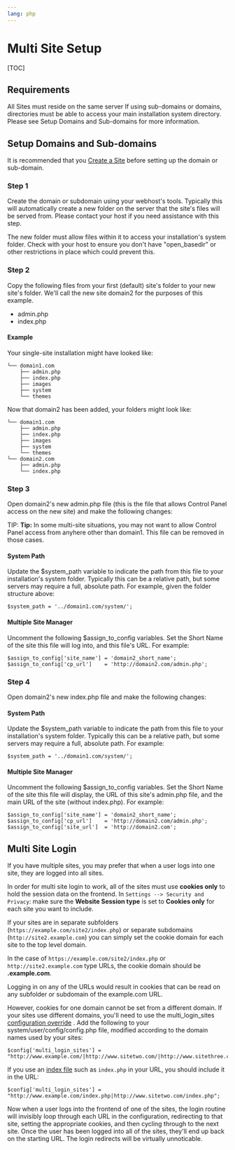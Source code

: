 ```yaml
---
lang: php
---
```


<!--
    This source file is part of the open source project
    ExpressionEngine User Guide (https://github.com/ExpressionEngine/ExpressionEngine-User-Guide)

    @link      https://expressionengine.com/
    @copyright Copyright (c) 2003-2019, EllisLab Corp. (https://ellislab.com)
    @license   https://expressionengine.com/license Licensed under Apache License, Version 2.0
-->

# Multi Site Setup

[TOC]

## Requirements

All Sites must reside on the same server If using sub-domains or domains, directories must be able to access your main installation system directory. Please see Setup Domains and Sub-domains for more information.

## Setup Domains and Sub-domains

It is recommended that you [Create a Site](control-panel/msm.md) before setting up the domain or sub-domain.

### Step 1

Create the domain or subdomain using your webhost's tools. Typically this will automatically create a new folder on the server that the site's files will be served from. Please contact your host if you need assistance with this step.

The new folder must allow files within it to access your installation's system folder. Check with your host to ensure you don't have "open_basedir" or other restrictions in place which could prevent this.

### Step 2

Copy the following files from your first (default) site's folder to your new site's folder. We'll call the new site domain2 for the purposes of this example.

- admin.php
- index.php

#### Example

Your single-site installation might have looked like:

    └── domain1.com
        ├── admin.php
        ├── index.php
        ├── images
        ├── system
        └── themes

Now that domain2 has been added, your folders might look like:

    └── domain1.com
        ├── admin.php
        ├── index.php
        ├── images
        ├── system
        └── themes
    └── domain2.com
        ├── admin.php
        └── index.php

### Step 3

Open domain2's new admin.php file (this is the file that allows Control Panel access on the new site) and make the following changes:

TIP: **Tip:** In some multi-site situations, you may not want to allow Control Panel access from anyhere other than domain1. This file can be removed in those cases.

#### System Path

Update the \$system_path variable to indicate the path from this file to your installation's system folder. Typically this can be a relative path, but some servers may require a full, absolute path. For example, given the folder structure above:

    $system_path = '../domain1.com/system/';

#### Multiple Site Manager

Uncomment the following \$assign_to_config variables. Set the Short Name of the site this file will log into, and this file's URL. For example:

    $assign_to_config['site_name'] = 'domain2_short_name';
    $assign_to_config['cp_url']    = 'http://domain2.com/admin.php';

### Step 4

Open domain2's new index.php file and make the following changes:

#### System Path

Update the \$system_path variable to indicate the path from this file to your installation's system folder. Typically this can be a relative path, but some servers may require a full, absolute path. For example:

    $system_path = '../domain1.com/system/';

#### Multiple Site Manager

Uncomment the following \$assign_to_config variables. Set the Short Name of the site this file will display, the URL of this site's admin.php file, and the main URL of the site (without index.php). For example:

    $assign_to_config['site_name'] = 'domain2_short_name';
    $assign_to_config['cp_url']    = 'http://domain2.com/admin.php';
    $assign_to_config['site_url']  = 'http://domain2.com';

## Multi Site Login

If you have multiple sites, you may prefer that when a user logs into one site, they are logged into all sites.

In order for multi site login to work, all of the sites must use **cookies only** to hold the session data on the frontend. In `Settings --> Security and Privacy`: make sure the **Website Session type** is set to **Cookies only** for each site you want to include.

If your sites are in separate subfolders (`https://example.com/site2/index.php`) or separate subdomains (`http://site2.example.com`) you can simply set the cookie domain for each site to the top level domain.

In the case of `https://example.com/site2/index.php` or `http://site2.example.com` type URLs, the cookie domain should be **.example.com**.

Logging in on any of the URLs would result in cookies that can be read on any subfolder or subdomain of the example.com URL.

However, cookies for one domain cannot be set from a different domain. If your sites use different domains, you'll need to use the multi_login_sites [configuration override](general/system-configuration-overrides.md) . Add the following to your system/user/config/config.php file, modified according to the domain names used by your sites:

    $config['multi_login_sites'] = "http://www.example.com/|http://www.sitetwo.com/|http://www.sitethree.com/";

If you use an [index file](control-panel/settings/urls.md#website-index-page) such as `index.php` in your URL, you should include it in the URL:

    $config['multi_login_sites'] = "http://www.example.com/index.php|http://www.sitetwo.com/index.php";

Now when a user logs into the frontend of one of the sites, the login routine will invisibly loop through each URL in the configuration, redirecting to that site, setting the appropriate cookies, and then cycling through to the next site. Once the user has been logged into all of the sites, they'll end up back on the starting URL. The login redirects will be virtually unnoticable.

